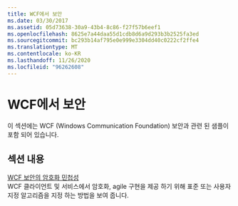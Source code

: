```yaml
---
title: WCF에서 보안
ms.date: 03/30/2017
ms.assetid: 05d73638-30a9-43b4-8c86-f27f57b6eef1
ms.openlocfilehash: 8625e7a44daa55d1cdb8d6a9d293b3b2525fa3ed
ms.sourcegitcommit: bc293b14af795e0e999e3304dd40c0222cf2ffe4
ms.translationtype: MT
ms.contentlocale: ko-KR
ms.lasthandoff: 11/26/2020
ms.locfileid: "96262608"
---
```

# <a name="security-in-wcf"></a>WCF에서 보안

이 섹션에는 WCF (Windows Communication Foundation) 보안과 관련 된 샘플이 포함 되어 있습니다.  
  
## <a name="in-this-section"></a>섹션 내용  

 [WCF 보안의 암호화 민첩성](cryptographic-agility-in-wcf-security.md)  
 WCF 클라이언트 및 서비스에서 암호화, agile 구현을 제공 하기 위해 표준 또는 사용자 지정 알고리즘을 지정 하는 방법을 보여 줍니다.
